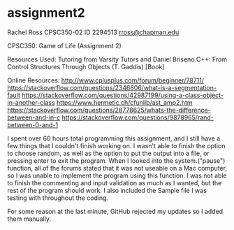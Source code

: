 # assignment2
Rachel Ross
CPSC350-02
ID 2294513
rross@chapman.edu

CPSC350: Game of Life (Assignment 2)

Resources Used:
Tutoring from Varsity Tutors and Daniel Briseno
C++: From Control Structures Through Objects (T. Gaddis) [Book]

Online Resources:
http://www.cplusplus.com/forum/beginner/78711/
https://stackoverflow.com/questions/2346806/what-is-a-segmentation-fault
https://stackoverflow.com/questions/42987199/using-a-class-object-in-another-class
https://www.hermetic.ch/cfunlib/ast_amp2.htm
https://stackoverflow.com/questions/28778625/whats-the-difference-between-and-in-c
https://stackoverflow.com/questions/9878965/rand-between-0-and-1

I spent over 60 hours total programming this assignment, and I still have a few things that I couldn't finish working on. I wasn't able to finish the option to choose random, as well as the option to put the output into a file, or pressing enter to exit the program.
When I looked into the system.("pause") function, all of the forums stated that it was not useable on a Mac computer, so I was unable to implement the program using this function. I was not able to finish the commenting and input validation as much as I wanted, but the rest of the program should work. I also included the Sample file I was testing with throughout the coding. 

For some reason at the last minute, GitHub rejected my updates so I added them manually.
